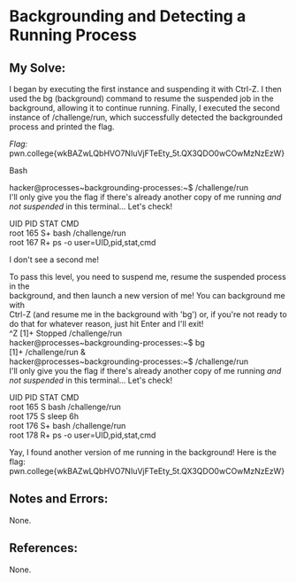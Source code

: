 # Backgrounding and Detecting a Running Process


## My Solve:
I began by executing the first instance and suspending it with Ctrl-Z. I then used the bg (background) command to resume the suspended job in the background, allowing it to continue running.
Finally, I executed the second instance of /challenge/run, which successfully detected the backgrounded process and printed the flag.

*Flag:* pwn.college{wkBAZwLQbHVO7NIuVjFTeEty_5t.QX3QDO0wCOwMzNzEzW}

Bash

hacker@processes\~backgrounding-processes:\~$ /challenge/run                       
I'll only give you the flag if there's already another copy of me running *and                
not suspended* in this terminal... Let's check!              
 
UID           PID STAT CMD                    
root          165 S+   bash /challenge/run              
root          167 R+   ps -o user=UID,pid,stat,cmd            

I don't see a second me!            

To pass this level, you need to suspend me, resume the suspended process in the                 
background, and then launch a new version of me! You can background me with               
Ctrl-Z (and resume me in the background with 'bg') or, if you're not ready to               
do that for whatever reason, just hit Enter and I'll exit!               
^Z
[1]+  Stopped                 /challenge/run                 
hacker@processes\~backgrounding-processes:\~$ bg               
[1]+ /challenge/run &                         
hacker@processes\~backgrounding-processes:\~$ /challenge/run                        
I'll only give you the flag if there's already another copy of me running *and                 
not suspended* in this terminal... Let's check!              
 
UID           PID STAT CMD                      
root          165 S    bash /challenge/run            
root          175 S    sleep 6h               
root          176 S+   bash /challenge/run            
root          178 R+   ps -o user=UID,pid,stat,cmd           

Yay, I found another version of me running in the background! Here is the flag:            
pwn.college{wkBAZwLQbHVO7NIuVjFTeEty_5t.QX3QDO0wCOwMzNzEzW}             


## Notes and Errors: 
None.

## References:
None.

